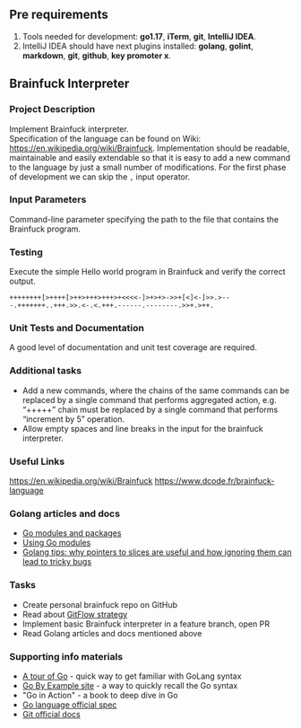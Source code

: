 ## Pre requirements
1. Tools needed for development: **go1.17**, **iTerm**, **git**, **IntelliJ IDEA**.
2. IntelliJ IDEA should have next plugins installed: **golang**, **golint**, **markdown**, **git**, **github**, **key promoter x**.

## Brainfuck Interpreter

### Project Description
Implement Brainfuck interpreter.  
Specification of the language can be found on Wiki: https://en.wikipedia.org/wiki/Brainfuck.
Implementation should be readable, maintainable and easily extendable 
so that it is easy to add a new command to the language by just a small number of modifications.
For the first phase of development we can skip the `,` input operator.

### Input Parameters
Command-line parameter specifying the path to the file that contains the Brainfuck program.

### Testing
Execute the simple Hello world program in Brainfuck and verify the correct output.

    ++++++++[>++++[>++>+++>+++>+<<<<-]>+>+>->>+[<]<-]>>.>---.+++++++..+++.>>.<-.<.+++.------.--------.>>+.>++.

### Unit Tests and Documentation
A good level of documentation and unit test coverage are required.

### Additional tasks
* Add a new commands, where the chains of the same commands can be replaced by a single command that performs aggregated action, 
e.g. “+++++” chain must be replaced by a single command that performs “increment by 5” operation.
* Allow empty spaces and line breaks in the input for the brainfuck interpreter.

### Useful Links
https://en.wikipedia.org/wiki/Brainfuck
https://www.dcode.fr/brainfuck-language

### Golang articles and docs
* [Go modules and packages](https://levelup.gitconnected.com/using-modules-and-packages-in-go-36a418960556)
* [Using Go modules](https://go.dev/blog/using-go-modules)
* [Golang tips: why pointers to slices are useful and how ignoring them can lead to tricky bugs](https://medium.com/swlh/golang-tips-why-pointers-to-slices-are-useful-and-how-ignoring-them-can-lead-to-tricky-bugs-cac90f72e77b)

### Tasks
* Create personal brainfuck repo on GitHub
* Read about [GitFlow strategy](https://www.gitkraken.com/learn/git/best-practices/git-branch-strategy)
* Implement basic Brainfuck interpreter in a feature branch, open PR
* Read Golang articles and docs mentioned above

### Supporting info materials
* [A tour of Go](https://go.dev/tour/) - quick way to get familiar with GoLang syntax
* [Go By Example site](https://gobyexample.com/) - a way to quickly recall the Go syntax
* "Go in Action" - a book to deep dive in Go
* [Go language official spec](https://go.dev/doc/)
* [Git official docs](https://git-scm.com/doc)